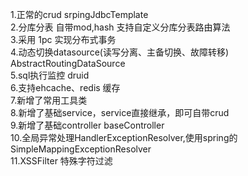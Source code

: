 1.正常的crud srpingJdbcTemplate <br/>
2.分库分表 自带mod,hash   支持自定义分库分表路由算法<br/>
3.采用 1pc 实现分布式事务<br/>
4.动态切换datasource(读写分离、主备切换、故障转移) AbstractRoutingDataSource<br/>
5.sql执行监控 druid<br/>
6.支持ehcache、redis 缓存<br/>
7.新增了常用工具类 <br/>
8.新增了基础service，service直接继承，即可自带crud<br/>
9.新增了基础controller baseController<br/>
10.全局异常处理HandlerExceptionResolver,使用spring的SimpleMappingExceptionResolver<br/>
11.XSSFilter 特殊字符过滤<br/>

